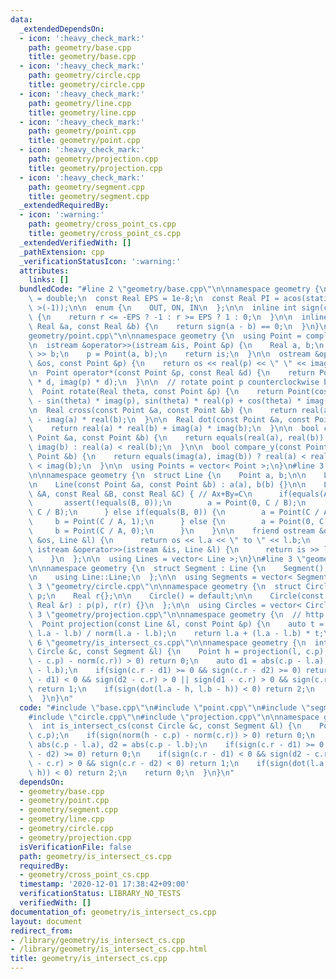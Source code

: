 ```yaml
---
data:
  _extendedDependsOn:
  - icon: ':heavy_check_mark:'
    path: geometry/base.cpp
    title: geometry/base.cpp
  - icon: ':heavy_check_mark:'
    path: geometry/circle.cpp
    title: geometry/circle.cpp
  - icon: ':heavy_check_mark:'
    path: geometry/line.cpp
    title: geometry/line.cpp
  - icon: ':heavy_check_mark:'
    path: geometry/point.cpp
    title: geometry/point.cpp
  - icon: ':heavy_check_mark:'
    path: geometry/projection.cpp
    title: geometry/projection.cpp
  - icon: ':heavy_check_mark:'
    path: geometry/segment.cpp
    title: geometry/segment.cpp
  _extendedRequiredBy:
  - icon: ':warning:'
    path: geometry/cross_point_cs.cpp
    title: geometry/cross_point_cs.cpp
  _extendedVerifiedWith: []
  _pathExtension: cpp
  _verificationStatusIcon: ':warning:'
  attributes:
    links: []
  bundledCode: "#line 2 \"geometry/base.cpp\"\n\nnamespace geometry {\n  using Real\
    \ = double;\n  const Real EPS = 1e-8;\n  const Real PI = acos(static_cast< Real\
    \ >(-1));\n\n  enum {\n    OUT, ON, IN\n  };\n\n  inline int sign(const Real &r)\
    \ {\n    return r <= -EPS ? -1 : r >= EPS ? 1 : 0;\n  }\n\n  inline bool equals(const\
    \ Real &a, const Real &b) {\n    return sign(a - b) == 0;\n  }\n}\n#line 3 \"\
    geometry/point.cpp\"\n\nnamespace geometry {\n  using Point = complex< Real >;\n\
    \n  istream &operator>>(istream &is, Point &p) {\n    Real a, b;\n    is >> a\
    \ >> b;\n    p = Point(a, b);\n    return is;\n  }\n\n  ostream &operator<<(ostream\
    \ &os, const Point &p) {\n    return os << real(p) << \" \" << imag(p);\n  }\n\
    \n  Point operator*(const Point &p, const Real &d) {\n    return Point(real(p)\
    \ * d, imag(p) * d);\n  }\n\n  // rotate point p counterclockwise by theta rad\n\
    \  Point rotate(Real theta, const Point &p) {\n    return Point(cos(theta) * real(p)\
    \ - sin(theta) * imag(p), sin(theta) * real(p) + cos(theta) * imag(p));\n  }\n\
    \n  Real cross(const Point &a, const Point &b) {\n    return real(a) * imag(b)\
    \ - imag(a) * real(b);\n  }\n\n  Real dot(const Point &a, const Point &b) {\n\
    \    return real(a) * real(b) + imag(a) * imag(b);\n  }\n\n  bool compare_x(const\
    \ Point &a, const Point &b) {\n    return equals(real(a), real(b)) ? imag(a) <\
    \ imag(b) : real(a) < real(b);\n  }\n\n  bool compare_y(const Point &a, const\
    \ Point &b) {\n    return equals(imag(a), imag(b)) ? real(a) < real(b) : imag(a)\
    \ < imag(b);\n  }\n\n  using Points = vector< Point >;\n}\n#line 3 \"geometry/line.cpp\"\
    \n\nnamespace geometry {\n  struct Line {\n    Point a, b;\n\n    Line() = default;\n\
    \n    Line(const Point &a, const Point &b) : a(a), b(b) {}\n\n    Line(const Real\
    \ &A, const Real &B, const Real &C) { // Ax+By=C\n      if(equals(A, 0)) {\n \
    \       assert(!equals(B, 0));\n        a = Point(0, C / B);\n        b = Point(1,\
    \ C / B);\n      } else if(equals(B, 0)) {\n        a = Point(C / A, 0);\n   \
    \     b = Point(C / A, 1);\n      } else {\n        a = Point(0, C / B);\n   \
    \     b = Point(C / A, 0);\n      }\n    }\n\n    friend ostream &operator<<(ostream\
    \ &os, Line &l) {\n      return os << l.a << \" to \" << l.b;\n    }\n\n    friend\
    \ istream &operator>>(istream &is, Line &l) {\n      return is >> l.a >> l.b;\n\
    \    }\n  };\n\n  using Lines = vector< Line >;\n}\n#line 3 \"geometry/segment.cpp\"\
    \n\nnamespace geometry {\n  struct Segment : Line {\n    Segment() = default;\n\
    \n    using Line::Line;\n  };\n\n  using Segments = vector< Segment >;\n}\n#line\
    \ 3 \"geometry/circle.cpp\"\n\nnamespace geometry {\n  struct Circle {\n    Point\
    \ p;\n    Real r{};\n\n    Circle() = default;\n\n    Circle(const Point &p, const\
    \ Real &r) : p(p), r(r) {}\n  };\n\n  using Circles = vector< Circle >;\n}\n#line\
    \ 3 \"geometry/projection.cpp\"\n\nnamespace geometry {\n  // http://judge.u-aizu.ac.jp/onlinejudge/description.jsp?id=CGL_1_A\n\
    \  Point projection(const Line &l, const Point &p) {\n    auto t = dot(p - l.a,\
    \ l.a - l.b) / norm(l.a - l.b);\n    return l.a + (l.a - l.b) * t;\n  }\n}\n#line\
    \ 6 \"geometry/is_intersect_cs.cpp\"\n\nnamespace geometry {\n  int is_intersect_cs(const\
    \ Circle &c, const Segment &l) {\n    Point h = projection(l, c.p);\n    if(sign(norm(h\
    \ - c.p) - norm(c.r)) > 0) return 0;\n    auto d1 = abs(c.p - l.a), d2 = abs(c.p\
    \ - l.b);\n    if(sign(c.r - d1) >= 0 && sign(c.r - d2) >= 0) return 0;\n    if(sign(c.r\
    \ - d1) < 0 && sign(d2 - c.r) > 0 || sign(d1 - c.r) > 0 && sign(c.r - d2) < 0)\
    \ return 1;\n    if(sign(dot(l.a - h, l.b - h)) < 0) return 2;\n    return 0;\n\
    \  }\n}\n"
  code: "#include \"base.cpp\"\n#include \"point.cpp\"\n#include \"segment.cpp\"\n\
    #include \"circle.cpp\"\n#include \"projection.cpp\"\n\nnamespace geometry {\n\
    \  int is_intersect_cs(const Circle &c, const Segment &l) {\n    Point h = projection(l,\
    \ c.p);\n    if(sign(norm(h - c.p) - norm(c.r)) > 0) return 0;\n    auto d1 =\
    \ abs(c.p - l.a), d2 = abs(c.p - l.b);\n    if(sign(c.r - d1) >= 0 && sign(c.r\
    \ - d2) >= 0) return 0;\n    if(sign(c.r - d1) < 0 && sign(d2 - c.r) > 0 || sign(d1\
    \ - c.r) > 0 && sign(c.r - d2) < 0) return 1;\n    if(sign(dot(l.a - h, l.b -\
    \ h)) < 0) return 2;\n    return 0;\n  }\n}\n"
  dependsOn:
  - geometry/base.cpp
  - geometry/point.cpp
  - geometry/segment.cpp
  - geometry/line.cpp
  - geometry/circle.cpp
  - geometry/projection.cpp
  isVerificationFile: false
  path: geometry/is_intersect_cs.cpp
  requiredBy:
  - geometry/cross_point_cs.cpp
  timestamp: '2020-12-01 17:38:42+09:00'
  verificationStatus: LIBRARY_NO_TESTS
  verifiedWith: []
documentation_of: geometry/is_intersect_cs.cpp
layout: document
redirect_from:
- /library/geometry/is_intersect_cs.cpp
- /library/geometry/is_intersect_cs.cpp.html
title: geometry/is_intersect_cs.cpp
---
```

